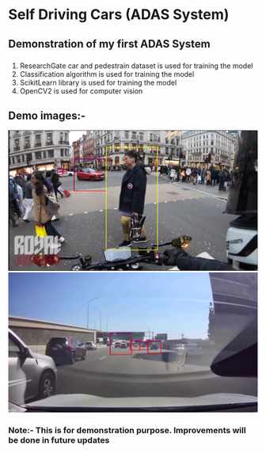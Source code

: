 # Self Driving Cars (ADAS System)
## Demonstration of my first ADAS System
### 
1. ResearchGate car and pedestrain dataset is used for training the model
2. Classification algorithm is used for training the model
3. ScikitLearn library is used for training the model
4. OpenCV2 is used for computer vision

## Demo images:-
![Bike View](https://github.com/SwarnimPratap/Self-Driving-Cars-ADAS-System-/blob/master/bike.png)
![Car View](https://github.com/SwarnimPratap/Self-Driving-Cars-ADAS-System-/blob/master/car1.png)
### Note:- This is for demonstration purpose. Improvements will be done in future updates
